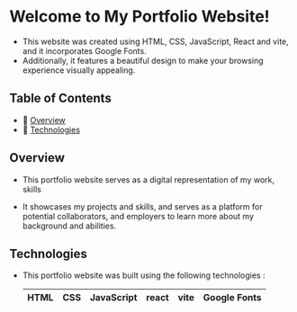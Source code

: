 # Welcome to My Portfolio Website!

- This website was created using HTML, CSS, JavaScript, React and vite, and it incorporates Google Fonts.
- Additionally, it features a beautiful design to make your browsing experience visually appealing.

## Table of Contents

- 🎴 [Overview](#overview)
- 📡 [Technologies](#technologies)

## Overview

- This portfolio website serves as a digital representation of my work, skills

- It showcases my projects and skills, and serves as a platform for potential collaborators, and employers to learn more about my background and abilities.

## Technologies

- This portfolio website was built using the following technologies :

  | HTML | CSS | JavaScript | react | vite | Google Fonts |
  | ---- | --- | ---------- | ----- | ---- | ------------ |
